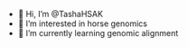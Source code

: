 - 👋 Hi, I’m @TashaHSAK
- 👀 I’m interested in horse genomics
- 🌱 I’m currently learning genomic alignment


<!---
TashaHSAK/TashaHSAK is a ✨ special ✨ repository because its `README.md` (this file) appears on your GitHub profile.
You can click the Preview link to take a look at your changes.
--->
